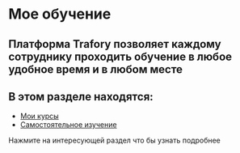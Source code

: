 # Мое обучение

## Платформа Trafory позволяет каждому сотруднику проходить обучение в любое удобное время и в любом месте

## В этом разделе находятся:

- [Мои курсы](/doc/moi-kursy-eD8BJQtVtN)
- [Самостоятельное изучение](/doc/samostoyatelnoe-izuchenie-RclutxKZAm)

  

Нажмите на интересующей раздел что бы узнать подробнее